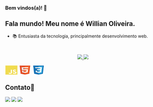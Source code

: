 ### Bem vindos(a)! 👋
## Fala mundo! Meu nome é Willian Oliveira.
<ul>
  <li>📚 Entusiasta da tecnologia, principalmente desenvolvimento web.</li>  
</ul>
  
&nbsp;
  
<div align="center">
  <a href="https://github.com/WillianOL">
    <img height= "180em" src="https://github-readme-stats.vercel.app/api?username=WillianOL&show_icons=true&theme=radical"/>
    <img height= "180em" src="https://github-readme-stats.vercel.app/api/top-langs/?username=WillianOL&layout=compact&true&theme=radical"/>
  </a>
</div>  
<div style="display: inline_block"><br>
  <img align="center" height="30" width="40" src="https://raw.githubusercontent.com/devicons/devicon/master/icons/javascript/javascript-plain.svg" width="50">
  <img align="center" height="30" width="40" src="https://raw.githubusercontent.com/devicons/devicon/master/icons/html5/html5-original.svg">
  <img align="center" height="30" width="40" src="https://raw.githubusercontent.com/devicons/devicon/master/icons/css3/css3-original.svg">
</div>
  

  
  ## Contato📨
<div>
  
  <a href="https://www.instagram.com/_willian67/" target="_blank"><img src="https://img.shields.io/badge/-Instagram-%23E4405F?style=for-the-badge&logo=instagram&logoColor=white" target="_blank"></a>
  <a href = "mailto:williancontato67@gmail.com"><img src="https://img.shields.io/badge/-Gmail-%23333?style=for-the-badge&logo=gmail&logoColor=white" target="_blank"></a>
  <a href = https://www.linkedin.com/in/willian-oliveira-30996b258/><img src="https://img.shields.io/badge/LinkedIn-0077B5?style=for-the-badge&logo=linkedin&logoColor=white"></a>
